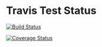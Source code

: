 
# Travis Test Status

[![Build Status](https://travis-ci.org/akhilketkar/travisTest.svg?branch=master)](https://travis-ci.org/akhilketkar/travisTest)

[![Coverage Status](https://coveralls.io/repos/github/akhilketkar/travisTest/badge.svg?branch=master)](https://coveralls.io/github/akhilketkar/travisTest?branch=master)
